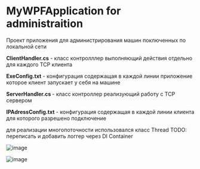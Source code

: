 # MyWPFApplication for administraition
Проект приложения для администрирования машин поключенных по локальной сети

<b>ClientHandler.cs</b> - класс контролллер выполняющий действия отдельно для каждого TCP клиента 

<b>ExeConfig.txt</b> - конфигурация содержащая в каждой линии приложение которое клиент запускает у себя на машине

<b>ServerHandler.cs </b>- класс контроллер реализующий работу с TCP сервером 

<b>IPAdressConfig.txt</b> - конфигурация содержащая в каждой линии  клиента для которого разрешено подключение 

для реализации многопоточности использовался класс Thread
TODO: переписать и добавить логгер через DI Container

![image](https://user-images.githubusercontent.com/61508770/193871187-d9fdae38-7809-4834-b34e-dafc36ec121d.png)

![image](https://user-images.githubusercontent.com/61508770/193871398-48dd3699-f915-4560-81d1-3376bab04568.png)
